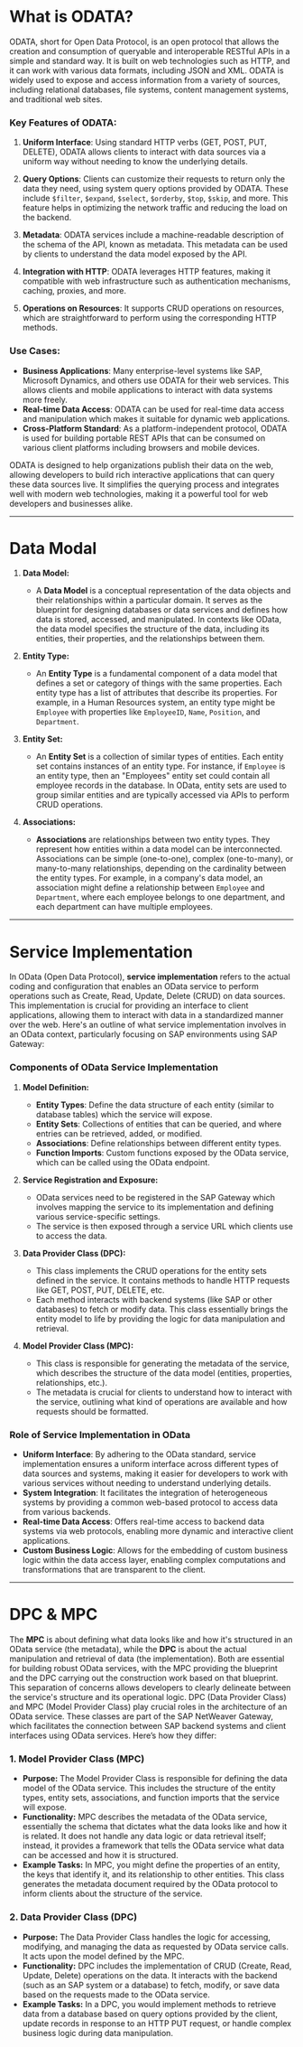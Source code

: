 # What is ODATA?

ODATA, short for Open Data Protocol, is an open protocol that allows the creation and consumption of queryable and interoperable RESTful APIs in a simple and standard way. It is built on web technologies such as HTTP, and it can work with various data formats, including JSON and XML. ODATA is widely used to expose and access information from a variety of sources, including relational databases, file systems, content management systems, and traditional web sites.

### Key Features of ODATA:

1. **Uniform Interface**: Using standard HTTP verbs (GET, POST, PUT, DELETE), ODATA allows clients to interact with data sources via a uniform way without needing to know the underlying details.

2. **Query Options**: Clients can customize their requests to return only the data they need, using system query options provided by ODATA. These include `$filter`, `$expand`, `$select`, `$orderby`, `$top`, `$skip`, and more. This feature helps in optimizing the network traffic and reducing the load on the backend.

3. **Metadata**: ODATA services include a machine-readable description of the schema of the API, known as metadata. This metadata can be used by clients to understand the data model exposed by the API.

4. **Integration with HTTP**: ODATA leverages HTTP features, making it compatible with web infrastructure such as authentication mechanisms, caching, proxies, and more.

5. **Operations on Resources**: It supports CRUD operations on resources, which are straightforward to perform using the corresponding HTTP methods.

### Use Cases:
- **Business Applications**: Many enterprise-level systems like SAP, Microsoft Dynamics, and others use ODATA for their web services. This allows clients and mobile applications to interact with data systems more freely.
- **Real-time Data Access**: ODATA can be used for real-time data access and manipulation which makes it suitable for dynamic web applications.
- **Cross-Platform Standard**: As a platform-independent protocol, ODATA is used for building portable REST APIs that can be consumed on various client platforms including browsers and mobile devices.

ODATA is designed to help organizations publish their data on the web, allowing developers to build rich interactive applications that can query these data sources live. It simplifies the querying process and integrates well with modern web technologies, making it a powerful tool for web developers and businesses alike.

--- 

# Data Modal 

1. **Data Model:**
   - A **Data Model** is a conceptual representation of the data objects and their relationships within a particular domain. It serves as the blueprint for designing databases or data services and defines how data is stored, accessed, and manipulated. In contexts like OData, the data model specifies the structure of the data, including its entities, their properties, and the relationships between them.

2. **Entity Type:**
   - An **Entity Type** is a fundamental component of a data model that defines a set or category of things with the same properties. Each entity type has a list of attributes that describe its properties. For example, in a Human Resources system, an entity type might be `Employee` with properties like `EmployeeID`, `Name`, `Position`, and `Department`.

3. **Entity Set:**
   - An **Entity Set** is a collection of similar types of entities. Each entity set contains instances of an entity type. For instance, if `Employee` is an entity type, then an "Employees" entity set could contain all employee records in the database. In OData, entity sets are used to group similar entities and are typically accessed via APIs to perform CRUD operations.

4. **Associations:**
   - **Associations** are relationships between two entity types. They represent how entities within a data model can be interconnected. Associations can be simple (one-to-one), complex (one-to-many), or many-to-many relationships, depending on the cardinality between the entity types. For example, in a company's data model, an association might define a relationship between `Employee` and `Department`, where each employee belongs to one department, and each department can have multiple employees.

--- 

# Service Implementation 

In OData (Open Data Protocol), **service implementation** refers to the actual coding and configuration that enables an OData service to perform operations such as Create, Read, Update, Delete (CRUD) on data sources. This implementation is crucial for providing an interface to client applications, allowing them to interact with data in a standardized manner over the web. Here's an outline of what service implementation involves in an OData context, particularly focusing on SAP environments using SAP Gateway:

### Components of OData Service Implementation
1. **Model Definition:**
   - **Entity Types**: Define the data structure of each entity (similar to database tables) which the service will expose.
   - **Entity Sets**: Collections of entities that can be queried, and where entries can be retrieved, added, or modified.
   - **Associations**: Define relationships between different entity types.
   - **Function Imports**: Custom functions exposed by the OData service, which can be called using the OData endpoint.

2. **Service Registration and Exposure:**
   - OData services need to be registered in the SAP Gateway which involves mapping the service to its implementation and defining various service-specific settings.
   - The service is then exposed through a service URL which clients use to access the data.

3. **Data Provider Class (DPC):**
   - This class implements the CRUD operations for the entity sets defined in the service. It contains methods to handle HTTP requests like GET, POST, PUT, DELETE, etc.
   - Each method interacts with backend systems (like SAP or other databases) to fetch or modify data. This class essentially brings the entity model to life by providing the logic for data manipulation and retrieval.

4. **Model Provider Class (MPC):**
   - This class is responsible for generating the metadata of the service, which describes the structure of the data model (entities, properties, relationships, etc.).
   - The metadata is crucial for clients to understand how to interact with the service, outlining what kind of operations are available and how requests should be formatted.

### Role of Service Implementation in OData
- **Uniform Interface**: By adhering to the OData standard, service implementation ensures a uniform interface across different types of data sources and systems, making it easier for developers to work with various services without needing to understand underlying details.
- **System Integration**: It facilitates the integration of heterogeneous systems by providing a common web-based protocol to access data from various backends.
- **Real-time Data Access**: Offers real-time access to backend data systems via web protocols, enabling more dynamic and interactive client applications.
- **Custom Business Logic**: Allows for the embedding of custom business logic within the data access layer, enabling complex computations and transformations that are transparent to the client.

--- 

# DPC & MPC

The **MPC** is about defining what data looks like and how it's structured in an OData service (the metadata), while the **DPC** is about the actual manipulation and retrieval of data (the implementation). Both are essential for building robust OData services, with the MPC providing the blueprint and the DPC carrying out the construction work based on that blueprint. This separation of concerns allows developers to clearly delineate between the service's structure and its operational logic.
DPC (Data Provider Class) and MPC (Model Provider Class) play crucial roles in the architecture of an OData service. These classes are part of the SAP NetWeaver Gateway, which facilitates the connection between SAP backend systems and client interfaces using OData services. Here’s how they differ:

### 1. Model Provider Class (MPC)
- **Purpose:** The Model Provider Class is responsible for defining the data model of the OData service. This includes the structure of the entity types, entity sets, associations, and function imports that the service will expose.
- **Functionality:** MPC describes the metadata of the OData service, essentially the schema that dictates what the data looks like and how it is related. It does not handle any data logic or data retrieval itself; instead, it provides a framework that tells the OData service what data can be accessed and how it is structured.
- **Example Tasks:** In MPC, you might define the properties of an entity, the keys that identify it, and its relationship to other entities. This class generates the metadata document required by the OData protocol to inform clients about the structure of the service.

### 2. Data Provider Class (DPC)
- **Purpose:** The Data Provider Class handles the logic for accessing, modifying, and managing the data as requested by OData service calls. It acts upon the model defined by the MPC.
- **Functionality:** DPC includes the implementation of CRUD (Create, Read, Update, Delete) operations on the data. It interacts with the backend (such as an SAP system or a database) to fetch, modify, or save data based on the requests made to the OData service.
- **Example Tasks:** In a DPC, you would implement methods to retrieve data from a database based on query options provided by the client, update records in response to an HTTP PUT request, or handle complex business logic during data manipulation.




